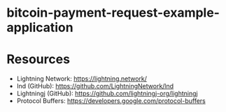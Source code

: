 bitcoin-payment-request-example-application
===

# Resources
- Lightning Network: https://lightning.network/
- lnd (GitHub): https://github.com/LightningNetwork/lnd
- Lightningj (GitHub): https://github.com/lightningj-org/lightningj
- Protocol Buffers: https://developers.google.com/protocol-buffers

